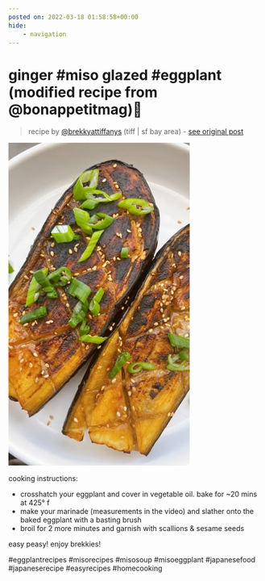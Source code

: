 ```yaml
---
posted on: 2022-03-18 01:58:58+00:00
hide:
    - navigation
---
```


# ginger #miso glazed #eggplant (modified recipe from @bonappetitmag)🍆  

> recipe by [@brekkyattiffanys](https://www.instagram.com/brekkyattiffanys/) 
(tiff | sf bay area) - [see original post](https://instagram.com/p/CbOkHB8DOLV)

![](../img/brekkyattiffanys_18-03-2022_0103.png)

 
cooking instructions:
- crosshatch your eggplant and cover in vegetable oil. bake for ~20 mins at 425° f
- make your marinade (measurements in the video) and slather onto the baked eggplant with a basting brush
- broil for 2 more minutes and garnish with scallions & sesame seeds
 
easy peasy! enjoy brekkies!
 
\#eggplantrecipes \#misorecipes \#misosoup \#misoeggplant \#japanesefood \#japaneserecipe \#easyrecipes \#homecooking 